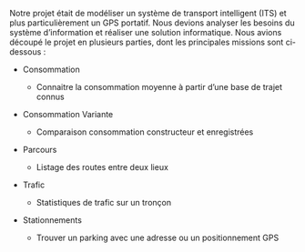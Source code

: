 
Notre projet était de modéliser un système de transport intelligent (ITS) et plus particulièrement un GPS portatif. 
Nous devions analyser les besoins du système d’information et réaliser une solution informatique. 
Nous avions découpé le projet en plusieurs parties, dont les principales missions sont ci-dessous : 

- Consommation
	- Connaitre la consommation moyenne à partir d’une base de trajet    connus

- Consommation Variante
	 - Comparaison consommation constructeur et enregistrées

- Parcours
	 - Listage des routes entre deux lieux

- Trafic
	 - Statistiques de trafic sur un tronçon

- Stationnements
	 - Trouver un parking avec une adresse ou un positionnement GPS


